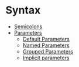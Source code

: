 Syntax
======
    
- [Semicolons](semicolons.md)
- [Parameters](parameters/index.md)
  - [Default Parameters](parameters/default.md)
  - [Named Parameters](parameters/named.md)
  - [Grouped Parameters](parameters/grouped.md)
  - [Implicit parameters](parameters/implicits.md)